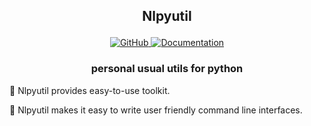 <h2 align="center">
<p>Nlpyutil
</h2>

<p align="center">
    <a href="https://github.com/Brokenwind/nlpyutil/blob/master/LICENSE">
        <img alt="GitHub" src="https://img.shields.io/github/license/Brokenwind/nlpyutil.svg?color=blue">
    </a>
    <a href="https://huggingface.co/transformers/index.html">
        <img alt="Documentation" src="https://img.shields.io/website/http/pypi.org/project/nlpyutil.svg?down_color=red&down_message=offline&up_message=online">
    </a>
</p>

<h3 align="center">
<p>personal usual utils for python
</h3>

🤗 Nlpyutil provides easy-to-use toolkit.

🤗 Nlpyutil makes it easy to write user friendly command line interfaces. 
